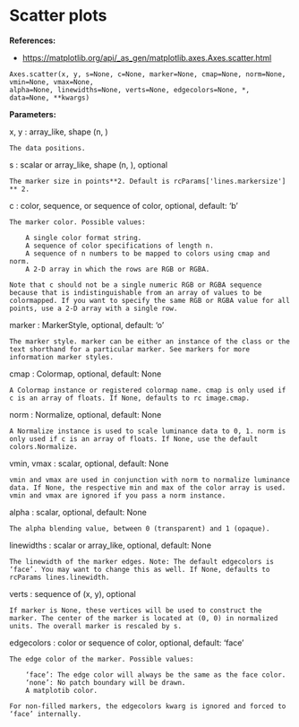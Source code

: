 # Scatter plots


**References:**
- https://matplotlib.org/api/_as_gen/matplotlib.axes.Axes.scatter.html


~~~~
Axes.scatter(x, y, s=None, c=None, marker=None, cmap=None, norm=None, vmin=None, vmax=None,
alpha=None, linewidths=None, verts=None, edgecolors=None, *, data=None, **kwargs)
~~~~


**Parameters:**

x, y : array_like, shape (n, )

    The data positions.
s : scalar or array_like, shape (n, ), optional

    The marker size in points**2. Default is rcParams['lines.markersize'] ** 2.
c : color, sequence, or sequence of color, optional, default: ‘b’

    The marker color. Possible values:

        A single color format string.
        A sequence of color specifications of length n.
        A sequence of n numbers to be mapped to colors using cmap and norm.
        A 2-D array in which the rows are RGB or RGBA.

    Note that c should not be a single numeric RGB or RGBA sequence because that is indistinguishable from an array of values to be colormapped. If you want to specify the same RGB or RGBA value for all points, use a 2-D array with a single row.
marker : MarkerStyle, optional, default: ‘o’

    The marker style. marker can be either an instance of the class or the text shorthand for a particular marker. See markers for more information marker styles.
cmap : Colormap, optional, default: None

    A Colormap instance or registered colormap name. cmap is only used if c is an array of floats. If None, defaults to rc image.cmap.
norm : Normalize, optional, default: None

    A Normalize instance is used to scale luminance data to 0, 1. norm is only used if c is an array of floats. If None, use the default colors.Normalize.
vmin, vmax : scalar, optional, default: None

    vmin and vmax are used in conjunction with norm to normalize luminance data. If None, the respective min and max of the color array is used. vmin and vmax are ignored if you pass a norm instance.
alpha : scalar, optional, default: None

    The alpha blending value, between 0 (transparent) and 1 (opaque).
linewidths : scalar or array_like, optional, default: None

    The linewidth of the marker edges. Note: The default edgecolors is ‘face’. You may want to change this as well. If None, defaults to rcParams lines.linewidth.
verts : sequence of (x, y), optional

    If marker is None, these vertices will be used to construct the marker. The center of the marker is located at (0, 0) in normalized units. The overall marker is rescaled by s.
edgecolors : color or sequence of color, optional, default: ‘face’

    The edge color of the marker. Possible values:

        ‘face’: The edge color will always be the same as the face color.
        ‘none’: No patch boundary will be drawn.
        A matplotib color.

    For non-filled markers, the edgecolors kwarg is ignored and forced to ‘face’ internally.
